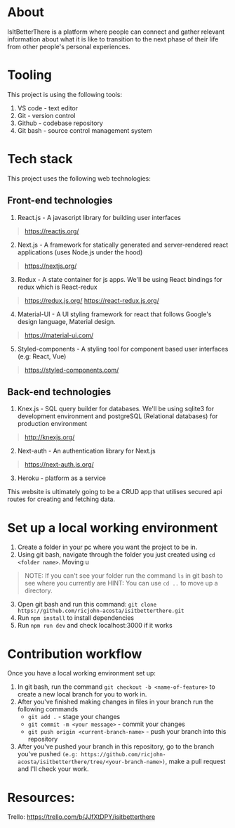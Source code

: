 # About 
IsItBetterThere is a platform where people can connect and gather relevant information about what it is like to transition to the next phase of their life from other people's personal experiences. 

# Tooling
This project is using the following tools: 

1. VS code - text editor
2. Git - version control
3. Github - codebase repository
4. Git bash - source control management system

# Tech stack
This project uses the following web technologies: 

## Front-end technologies
1. React.js - A javascript library for building user interfaces
> https://reactjs.org/
2. Next.js - A framework for statically generated and server-rendered react applications (uses Node.js under the hood)
> https://nextjs.org/
3. Redux - A state container for js apps. We'll be using React bindings for redux which is React-redux
> https://redux.js.org/
> https://react-redux.js.org/
4. Material-UI - A UI styling framework for react that follows Google's design language, Material design.
> https://material-ui.com/
5. Styled-components - A styling tool for component based user interfaces (e.g: React, Vue)
> https://styled-components.com/

## Back-end technologies
1. Knex.js - SQL query builder for databases. We'll be using sqlite3 for development environment and postgreSQL (Relational databases) for production environment
> http://knexjs.org/
2. Next-auth - An authentication library for Next.js
> https://next-auth.js.org/
3. Heroku - platform as a service

This website is ultimately going to be a CRUD app that utilises secured api routes for creating and fetching data.

# Set up a local working environment
1. Create a folder in your pc where you want the project to be in.
2. Using git bash, navigate through the folder you just created using `cd <folder name>`. Moving u
> NOTE: If you can't see your folder run the command `ls` in git bash to see where you currently are
> HINT: You can use `cd ..` to move up a directory.
3. Open git bash and run this command: `git clone https://github.com/ricjohn-acosta/isitbetterthere.git`
4. Run `npm install` to install dependencies
5. Run `npm run dev` and check localhost:3000 if it works

# Contribution workflow
Once you have a local working environment set up:

1. In git bash, run the command `git checkout -b <name-of-feature>` to create a new local branch for you to work in.
2. After you've finished making changes in files in your branch run the following commands
   * `git add .` - stage your changes
   * `git commit -m <your message>` - commit your changes
   * `git push origin <current-branch-name>` - push your branch into this repository
3. After you've pushed your branch in this repository, go to the branch you've pushed `(e.g: https://github.com/ricjohn-acosta/isitbetterthere/tree/<your-branch-name>)`, make a pull request and I'll check your work.

# Resources:
Trello: https://trello.com/b/JJfXtDPY/isitbetterthere

